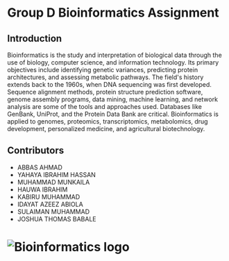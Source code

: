 # Group D Bioinformatics Assignment
## Introduction
Bioinformatics is the study and interpretation of biological data through the use of biology, computer science, and information technology. Its primary objectives include identifying genetic variances, predicting protein architectures, and assessing metabolic pathways. The field's history extends back to the 1960s, when DNA sequencing was first developed. Sequence alignment methods, protein structure prediction software, genome assembly programs, data mining, machine learning, and network analysis are some of the tools and approaches used. Databases like GenBank, UniProt, and the Protein Data Bank are critical. Bioinformatics is applied to genomes, proteomics, transcriptomics, metabolomics, drug development, personalized medicine, and agricultural biotechnology.
## Contributors
- ABBAS AHMAD
- YAHAYA IBRAHIM HASSAN
- MUHAMMAD MUNKAILA
- HAUWA IBRAHIM
- KABIRU MUHAMMAD
- IDAYAT AZEEZ ABIOLA
- SULAIMAN MUHAMMAD
- JOSHUA THOMAS BABALE
# ![Bioinformatics logo]()
